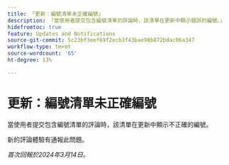 ```yaml
---
title: 「更新：編號清單未正確編號」
description: 「當使用者提交包含編號清單的評論時，該清單在更新中顯示錯誤的編號。」
hidefromtoc: true
feature: Updates and Notifications
source-git-commit: 5c23bf3eef69f2ecb3f43bae98b872bdac06a347
workflow-type: tm+mt
source-wordcount: '65'
ht-degree: 13%

---
```



# 更新：編號清單未正確編號

當使用者提交包含編號清單的評論時，該清單在更新中顯示不正確的編號。

新的評論體驗有通報此問題。

_首次回報於2024年3月14日。_
